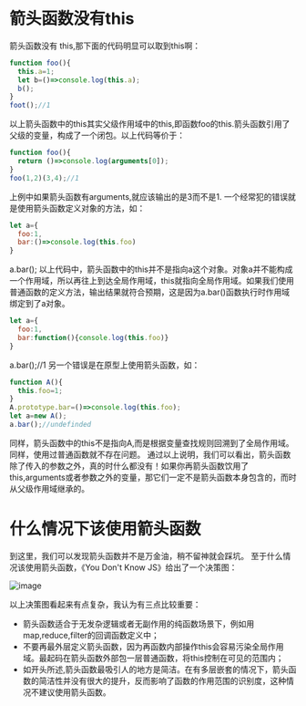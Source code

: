 # 箭头函数没有this
箭头函数没有 this,那下面的代码明显可以取到this啊：
```javascript
function foo(){
  this.a=1;
  let b=()=>console.log(this.a);
  b();
}
foot();//1
```
以上箭头函数中的this其实父级作用域中的this,即函数foo的this.箭头函数引用了父级的变量，构成了一个闭包。以上代码等价于：
```javascript
function foo(){
  return ()=>console.log(arguments[0]);
}
foo(1,2)(3,4);//1
```
上例中如果箭头函数有arguments,就应该输出的是3而不是1.
一个经常犯的错误就是使用箭头函数定义对象的方法，如：
```javascript
let a={
  foo:1,
  bar:()=>console.log(this.foo)
}
```
a.bar();
以上代码中，箭头函数中的this并不是指向a这个对象。对象a并不能构成一个作用域，所以再往上到达全局作用域，this就指向全局作用域。如果我们使用普通函数的定义方法，输出结果就符合预期，这是因为a.bar()函数执行时作用域绑定到了a对象。
```javascript
let a={
  foo:1,
  bar:function(){console.log(this.foo)}
}
```
a.bar();//1
另一个错误是在原型上使用箭头函数，如：
```javascript
function A(){
  this.foo=1;
}
A.prototype.bar=()=>console.log(this.foo);
let a=new A();
a.bar();//undefinded
```
同样，箭头函数中的this不是指向A,而是根据变量查找规则回溯到了全局作用域。同样，使用过普通函数就不存在问题。
通过以上说明，我们可以看出，箭头函数除了传入的参数之外，真的时什么都没有！如果你再箭头函数饮用了this,arguments或者参数之外的变量，那它们一定不是箭头函数本身包含的，而时从父级作用域继承的。

# 什么情况下该使用箭头函数
到这里，我们可以发现箭头函数并不是万金油，稍不留神就会踩坑。
至于什么情况该使用箭头函数，《You Don't Know JS》给出了一个决策图：

![image](https://raw.githubusercontent.com/getify/You-Dont-Know-JS/master/es6%20%26%20beyond/fig1.png)

以上决策图看起来有点复杂，我认为有三点比较重要：
 - 箭头函数适合于无发杂逻辑或者无副作用的纯函数场景下，例如用map,reduce,filter的回调函数定义中；
 - 不要再最外层定义箭头函数，因为再函数内部操作this会容易污染全局作用域。最起码在箭头函数外部包一层普通函数，将this控制在可见的范围内；
 - 如开头所述,箭头函数最吸引人的地方是简洁。在有多层嵌套的情况下，箭头函数的简洁性并没有很大的提升，反而影响了函数的作用范围的识别度，这种情况不建议使用箭头函数。

